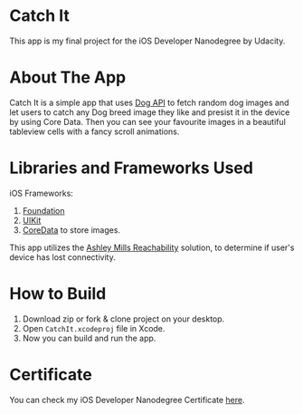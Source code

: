 # Catch It

This app is my final project for the iOS Developer Nanodegree by Udacity.

# About The App

Catch It is a simple app that uses [Dog API](https://dog.ceo/dog-api/) to fetch random dog images and let users to catch any Dog breed image they like and presist it in the device by using Core Data. Then you can see your favourite images in a beautiful tableview cells with a fancy scroll animations. 

# Libraries and Frameworks Used

iOS Frameworks:
1. [Foundation](https://developer.apple.com/documentation/foundation)
2. [UIKit](https://developer.apple.com/documentation/uikit)
3. [CoreData](https://developer.apple.com/documentation/coredata) to store images.

This app utilizes the [Ashley Mills Reachability](https://github.com/ashleymills/Reachability.swift) solution, to determine if user's device has lost connectivity.

# How to Build

1. Download zip or fork & clone project on your desktop.
2. Open `CatchIt.xcodeproj` file in Xcode.
3. Now you can build and run the app.

# Certificate
You can check my iOS Developer Nanodegree Certificate [here](https://confirm.udacity.com/2DTEPF5).
